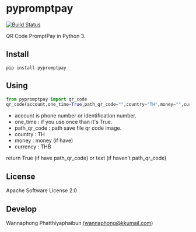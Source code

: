 # pypromptpay

[![Build Status](https://travis-ci.org/wannaphongcom/pypromptpay.svg?branch=master)](https://travis-ci.org/wannaphongcom/pypromptpay)

QR Code PromptPay in Python 3.

## Install

```
pip install pypromptpay
```

## Using

```python
from pypromptpay import qr_code
qr_code(account,one_time=True,path_qr_code="",country="TH",money="",currency="THB")
```

- account is phone number or  identification number.
- one_time : if you use once than it's True.
- path_qr_code : path save file qr code image.
- country : TH
- money : money (if have)
- currency : THB

return True (if have path_qr_code) or text (if haven't path_qr_code)

## License

Apache Software License 2.0



## Develop

Wannaphong Phatthiyaphaibun (wannaphong@kkumail.com)
